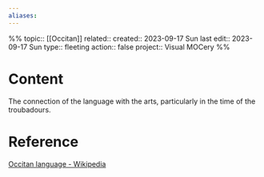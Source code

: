 ```yaml
---
aliases:
---
```

%%
topic:: [[Occitan]]
related:: 
created:: 2023-09-17 Sun 
last edit:: 2023-09-17 Sun 
type:: fleeting
action:: false
project:: Visual MOCery
%%
# Content
The connection of the language with the arts, particularly in the time of the troubadours.
# Reference
[Occitan language - Wikipedia](https://en.wikipedia.org/wiki/Occitan_language)



